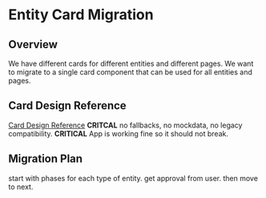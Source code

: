 # Entity Card Migration

## Overview
We have different cards for different entities and different pages. We want to migrate to a single card component that can be used for all entities and pages.

## Card Design Reference
[Card Design Reference](docs/desgin-reference/card-design.md)
**CRITCAL** no fallbacks, no mockdata, no legacy compatibility.
**CRITICAL** App is working fine so it should not break.

## Migration Plan
start with phases for each type of entity. get approval from user. then move to next.
